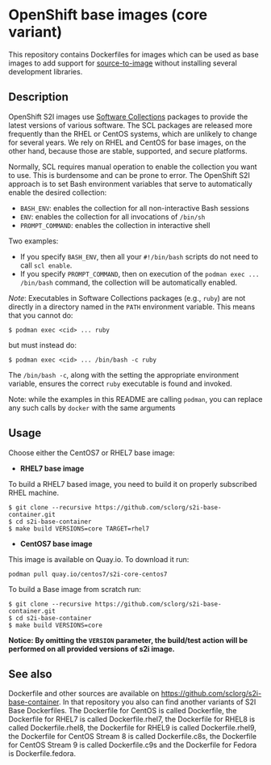OpenShift base images (core variant)
========================================

This repository contains Dockerfiles for images which can be used as base images
to add support for [source-to-image](https://github.com/openshift/source-to-image)
without installing several development libraries.


Description
--------------------------------
OpenShift S2I images use [Software Collections](https://www.softwarecollections.org/en/)
packages to provide the latest versions of various software.
The SCL packages are released more frequently than the RHEL or CentOS systems,
which are unlikely to change for several years.
We rely on RHEL and CentOS for base images, on the other hand,
because those are stable, supported, and secure platforms.

Normally, SCL requires manual operation to enable the collection you want to use.
This is burdensome and can be prone to error.
The OpenShift S2I approach is to set Bash environment variables that
serve to automatically enable the desired collection:

* `BASH_ENV`: enables the collection for all non-interactive Bash sessions
* `ENV`: enables the collection for all invocations of `/bin/sh`
* `PROMPT_COMMAND`: enables the collection in interactive shell

Two examples:
* If you specify `BASH_ENV`, then all your `#!/bin/bash` scripts
do not need to call `scl enable`.
* If you specify `PROMPT_COMMAND`, then on execution of the
`podman exec ... /bin/bash` command, the collection will be automatically enabled.

*Note*:
Executables in Software Collections packages (e.g., `ruby`)
are not directly in a directory named in the `PATH` environment variable.
This means that you cannot do:

    $ podman exec <cid> ... ruby

but must instead do:

    $ podman exec <cid> ... /bin/bash -c ruby

The `/bin/bash -c`, along with the setting the appropriate environment variable,
ensures the correct `ruby` executable is found and invoked.

Note: while the examples in this README are calling `podman`, you can replace any such calls by `docker` with the same arguments

Usage
------------------------
Choose either the CentOS7 or RHEL7 base image:
*  **RHEL7 base image**

To build a RHEL7 based image, you need to build it on properly subscribed RHEL machine.

```
$ git clone --recursive https://github.com/sclorg/s2i-base-container.git
$ cd s2i-base-container
$ make build VERSIONS=core TARGET=rhel7
```

*  **CentOS7 base image**

This image is available on Quay.io. To download it run:

```console
podman pull quay.io/centos7/s2i-core-centos7
```

To build a Base image from scratch run:

```
$ git clone --recursive https://github.com/sclorg/s2i-base-container.git
$ cd s2i-base-container
$ make build VERSIONS=core
```

**Notice: By omitting the `VERSION` parameter, the build/test action will be performed
on all provided versions of s2i image.**


See also
--------
Dockerfile and other sources are available on https://github.com/sclorg/s2i-base-container.
In that repository you also can find another variants of S2I Base Dockerfiles.
The Dockerfile for CentOS is called Dockerfile, the Dockerfile for RHEL7 is called Dockerfile.rhel7,
the Dockerfile for RHEL8 is called Dockerfile.rhel8, the Dockerfile for RHEL9 is called Dockerfile.rhel9, the Dockerfile for CentOS Stream 8 is called Dockerfile.c8s,
the Dockerfile for CentOS Stream 9 is called Dockerfile.c9s and the Dockerfile for Fedora is Dockerfile.fedora.
